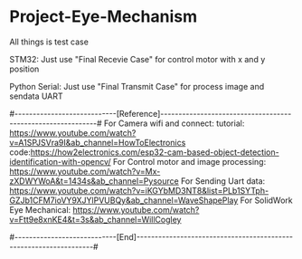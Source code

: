 # Project-Eye-Mechanism

All things is test case

STM32: Just use "Final Recevie Case" for control motor with x and y position

Python Serial: Just use "Final Transmit Case" for process image and sendata UART

#----------------------------[Reference]------------------------------------------------------------#
For Camera wifi and connect:
tutorial: https://www.youtube.com/watch?v=A1SPJSVra9I&ab_channel=HowToElectronics
code:https://how2electronics.com/esp32-cam-based-object-detection-identification-with-opencv/
For Control motor and image processing:
https://www.youtube.com/watch?v=Mx-zXDWYWoA&t=1434s&ab_channel=Pysource
For Sending Uart data:
https://www.youtube.com/watch?v=iKGYbMD3NT8&list=PLb1SYTph-GZJb1CFM7ioVY9XJYlPVUBQy&ab_channel=WaveShapePlay
For SolidWork Eye Mechanical:
https://www.youtube.com/watch?v=Ftt9e8xnKE4&t=3s&ab_channel=WillCogley

#----------------------------[End]------------------------------------------------------------------#
